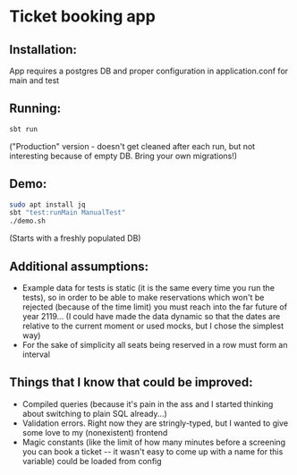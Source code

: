 # Ticket booking app

## Installation:
App requires a postgres DB and proper configuration in application.conf for main and test

## Running:
```sh
sbt run
```
("Production" version - doesn't get cleaned after each run, but not interesting because of empty DB.
 Bring your own migrations!)

## Demo:
```sh
sudo apt install jq
sbt "test:runMain ManualTest"
./demo.sh
```
(Starts with a freshly populated DB)

## Additional assumptions:
-   Example data for tests is static (it is the same every time you run the tests),
    so in order to be able to make reservations which won't be rejected (because of the time limit)
    you must reach into the far future of year 2119...
    (I could have made the data dynamic so that the dates are relative to the current moment
    or used mocks, but I chose the simplest way)
-   For the sake of simplicity all seats being reserved in a row must form an interval

## Things that I know that could be improved:
-   Compiled queries (because it's pain in the ass and I started thinking about switching to plain SQL already...)
-   Validation errors. Right now they are stringly-typed, but I wanted to give some love to my (nonexistent) frontend
-   Magic constants (like the limit of how many minutes before a screening you can book a ticket --
    it wasn't easy to come up with a name for this variable) could be loaded from config